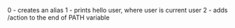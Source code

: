 0  - creates an alias
1  - prints hello user, where user is current user
2  - adds /action to the end of PATH variable
